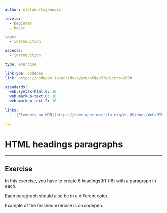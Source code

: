 ```yaml
---
author: stefan.stojanovic

levels:
  - beginner
  - basic

tags:
  - introduction

aspects:
  - introduction

type: exercise

linkType: codepen
link: https://codepen.io/enkidevs/pen/gKNgxR?editors=1000

standards:
  web.syntax-html.0: 10
  web.markup-text.0: 10
  web.markup-text.2: 10
  
links:
  - '[Elements on MDN](https://developer.mozilla.org/en-US/docs/Web/HTML/Element/Heading_Elements){documentation}'
  
---
```

# HTML headings paragraphs
---

## Exercise
In this exercise, you have to create 6 headings(h1-h6) with a paragraph in each.

Each paragraph should also be in a different color.

Example of the finished exercise is on codepen.
